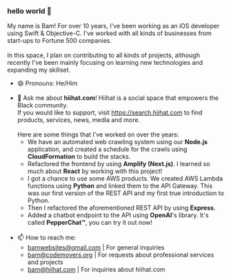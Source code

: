 ### hello world 👋
My name is Bam! For over 10 years, I've been working as an iOS developer using Swift & Objective-C. I've worked with all kinds of businesses from start-ups to Fortune 500 companies.
<br>
<br>
In this space, I plan on contributing to all kinds of projects, although recently I've been mainly focusing on learning new technologies and expanding my skillset.
<br>
- 😄 Pronouns: He/Him
  <br><br>
- 💬 Ask me about **hiihat.com**! Hiihat is a social space that empowers the Black community.
  <br>
  If you would like to support, visit https://search.hiihat.com to find products, services, news, media and more.
  <br><br>
  Here are some things that I've worked on over the years:
  - We have an automated web crawling system using our **Node.js** application, and created a schedule for the crawls using **CloudFormation** to build the stacks.
  - Refactored the frontend by using **Amplify (Next.js)**. I learned so much about **React** by working with this project!
  - I got a chance to use some AWS products. We created AWS Lambda functions using **Python** and linked them to the API Gateway. This was our first version of the REST API and my first true introduction to Python.
  - Then I refactored the aforementioned REST API by using **Express**.
  - Added a chatbot endpoint to the API using **OpenAI**'s library. It's called **PepperChat™**, you can try it out now! 
  <br><br>
- 📫 How to reach me:
  - bamwebsites@gmail.com | For general inquiries
  - bam@codemovers.org | For requests about professional services and projects
  - bam@hiihat.com | For inquiries about hiihat.com
